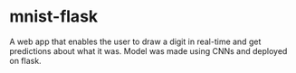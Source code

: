 # mnist-flask
A web app that enables the user to draw a digit in real-time and get predictions about what it was. Model was made using CNNs and deployed on flask.
